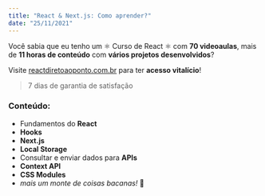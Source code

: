 ```yaml
---
title: "React & Next.js: Como aprender?"
date: "25/11/2021"
---
```


Você sabia que eu tenho um ⚛️ Curso de React ⚛️ com
**70 videoaulas**, mais de **11 horas de conteúdo** com
**vários projetos desenvolvidos**?

Visite [reactdiretoaoponto.com.br](https://www.reactdiretoaoponto.com.br/)
para ter **acesso vitalício**!

> 7 dias de garantia de satisfação

### Conteúdo:

- Fundamentos do **React**
- **Hooks**
- **Next.js**
- **Local Storage**
- Consultar e enviar dados para **APIs**
- **Context API**
- **CSS Modules**
- _mais um monte de coisas bacanas!_ 🤩
